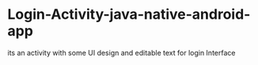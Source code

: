 # Login-Activity-java-native-android-app
its an activity with some UI design and editable text for login Interface 
